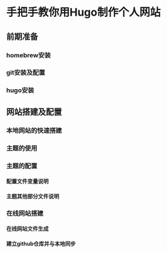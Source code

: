 # 手把手教你用Hugo制作个人网站

## 前期准备
### homebrew安装
### git安装及配置
### hugo安装
## 网站搭建及配置
### 本地网站的快速搭建
### 主题的使用
### 主题的配置
#### 配置文件变量说明
#### 主题其他部分文件说明
### 在线网站搭建
#### 在线网站文件生成
#### 建立github仓库并与本地同步


